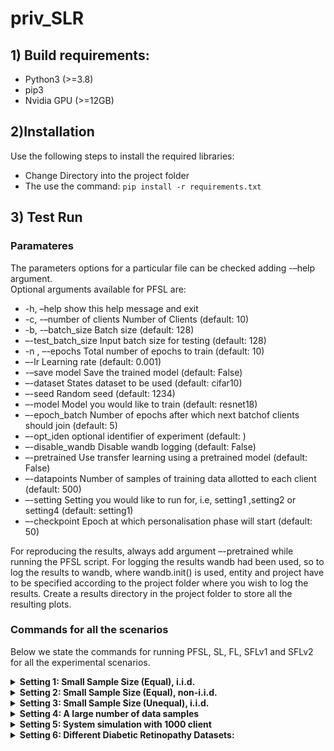 # priv_SLR


## 1) Build requirements:
* Python3 (>=3.8)
* pip3
* Nvidia GPU (>=12GB)

## 2)Installation
Use the following steps to install the required libraries:
* Change Directory into the project folder
* The use the command: `pip install -r requirements.txt`

## 3) Test Run

### Paramateres
The parameters options for a particular file can be checked adding -–help argument.
<br/>Optional arguments available for PFSL are:
* -h, –help show this help message and exit
* -c, -–number of clients Number of Clients (default: 10)
* -b, -–batch_size Batch size (default: 128)
* –-test_batch_size Input batch size for testing (default: 128)
* -n , –-epochs Total number of epochs to train (default: 10)
* –-lr Learning rate (default: 0.001)
* -–save model Save the trained model (default: False)
* –-dataset States dataset to be used (default: cifar10)
* –-seed Random seed (default: 1234)
* –-model Model you would like to train (default: resnet18)
* –-epoch_batch Number of epochs after which next batchof clients should join (default: 5)
* –-opt_iden optional identifier of experiment (default: )
* –-disable_wandb Disable wandb logging (default: False)
* –-pretrained Use transfer learning using a pretrained model (default: False)
* –-datapoints Number of samples of training data allotted to each client (default: 500)
* –-setting Setting you would like to run for, i.e, setting1 ,setting2 or setting4 (default: setting1)
* –-checkpoint Epoch at which personalisation phase will start (default: 50)

For reproducing the results, always add argument –-pretrained while running the PFSL script. For logging the results wandb had been used, so  to log the results to wandb, where wandb.init() is used, entity and project have to be specified according to the project folder where you wish to log the results. Create a results directory in the project folder to store all the resulting plots. 

### Commands for all the scenarios

Below we state the commands for running PFSL, SL, FL, SFLv1 and SFLv2 for all the experimental scenarios.

<details> <summary><b>Setting 1: Small Sample Size (Equal), i.i.d.</b></summary>
<p> In this scenario, each client has a very small number of labelled data points ranging from 50 to 500, and all these samples are distributed identically across clients. There is no class imbalance in training data of each client. To run all the algorithms for setting 1 argument –-setting setting1 and –-datapoints [number of sample per client] has to be added. 
Rest of the arguments can be selected as per choice.

* `python PFSL_Setting124.py  -–dataset [dataset] –-setting [setting] –datapoints[number of data samples] --pretrained --model resnet18 -c 10`
* `python FL.py --dataset [dataset] --setting setting1 --datapoints [number of data samples] -c 10`
* `python SL.py --dataset [dataset] --setting setting1 --datapoints [number of data samples] -c 10`
* `python SFLv1.py --dataset [dataset] --setting setting1 --datapoints [number of data samples] -c 10`
* `python SFLv2.py --dataset [dataset] --setting setting1 --datapoints [number of data samples] -c 10`

</p></details>



<details><summary><b>Setting 2: Small Sample Size (Equal), non-i.i.d.</b></summary>
<p>In this setting, we model a situation where every client has more labelled data points from a subset of classes (prominent
classes) and less from the remaining classes. We chose to experiment with heavy label imbalance and diversity. Sample size is small and each client has equal number of training samples. To run all the algorithms for setting 2 argument --setting setting2 has to be added. For PFSL, to enable personalisation phase
from xth epoch, argument --checkpoint [x] has to be added.
Rest of the arguments can be selected as per choice.

* `python PFSL_Setting124.py --dataset [dataset] --setting setting2 --pretrained --model resnet18 -c 10`
* `python FL.py --dataset [dataset] --setting setting2 -c 10`
* `python SL.py --dataset [dataset] --setting setting2 -c 10`
* `python SFLv1.py --dataset [dataset] --setting setting2 -c 10`
* `python SFLv2.py --dataset [dataset] --setting setting2 -c 10`
  
</p>
</details>
  
<details><summary><b>Setting 3: Small Sample Size (Unequal), i.i.d.</b></summary>
<p> In this settingwe consider we there 11 clients where the Large client has 2000 labelled data points
while the other ten small clients have 150 labelled data points,
each distributed identically. The class distributions
among all the clients are the same. For evaluation purposes,
we consider a test set having 2000 data points with an identical
distribution of classes as the train set. 

To reproduce this results, run the following commands. In all the commands argument --datapoints that denotes the number of datapoints of the large client has to be added.In our case it was 2000.

* `python PFSL_Setting3.py --datapoints 2000 --dataset [dataset] --pretrained --model resnet18 -c 11`
* `python FL_Setting3.py --datapoints 2000 --dataset [dataset]  -c 11`
* `python SL_Setting3.py  --datapoints 2000 --dataset [dataset]  -c 11`
* `python SFLv1_Setting3.py --datapoints 2000 --dataset [dataset]  -c 11`
* `python SFLv2_Setting3.py --datapoints 2000 --dataset [dataset]  -c 11`
  
 </p>
 </details>


<details>
 <summary><b>Setting 4: A large number of data samples</b></summary>
<p> Here, all clients have large number of samples. This experiment was done with three different image classification datasets:
MNIST, FMNIST, and CIFAR-10. To run all the algorithms for setting 4 argument --setting setting4 has
to be added. Rest of the arguments can be selected as per choice.

* `python PFSL_Setting124.py –disable dp --dataset[dataset] --setting setting4 --pretrained --model resnet18 -c 5`
* `python FL.py --dataset [dataset] --setting setting4 -c 5`
* `python SL.py --dataset [dataset] --setting setting4 -c 5`
* `python SFLv1.py --dataset [dataset] --setting setting4 -c 5`
* `python SFLv2.py --dataset [dataset] --setting setting4 -c 5` 
</p>
</details>


<details>
 <summary><b> Setting 5: System simulation with 1000 client</b></summary>
<p> In this setting we try to simulate an environment with 1000 clients. Each client stays in the system only for 1 round which lasts only 1 epoch.
Thus, we evaluate our system for the worst possible scenario when every client cannot stay in the system for long and can only afford to make a minimal effort to participate. We assume that each client has 50 labeled data points sampled randomly but unique to the client. Within each round, we
simulate a dropout, where clients begin training but are not able to complete the weight averaging. We keep the dropout probability at 50%. 

* `python system_simulation_e2.py -c 10 --batch_size 16 --dataset cifar10 --model resnet18 --pretrained --epochs 100`

</p>
</details>
  
             
     


<details>
 <summary><b>Setting 6: Different Diabetic Retinopathy Datasets:</b></summary>
<p> This experiment describes the realistic scenario when healthcare centers have different sets of raw patient data for the
same disease. We have used two datasets EyePACS and APTOS whose references are given below.


<b> Dataset Sources:</b>
* Source of Dataset 1, https://www.kaggle.com/competitions/aptos2019-blindness-detection/data
* Source of Dataset 2, https://www.kaggle.com/datasets/mariaherrerot/eyepacspreprocess

To preprocess the dataset download and store the unzipped files in data/eye_dataset1 folder and data/eye_dataset2 folder. Once verify the directory paths of the unzipped folders in the preprocess_eye_dataset_1.py and preprocess_eye_dataset_2.py files.

For Data preprocessing, run the commands mentioned below
for both the datasets <br/>
`python utils/preprocess_eye_dataset_1.py`  <br/>
`python utils/preprocess_eye_dataset 2.py`

* `python PFSL_DR.py --pretrained --model resnet18 -c 10`
* `python FL_DR.py -c 10`
* `python SL_DR.py -c 10`
* `python SFLv1_DR.py -c 10`
* `python SFLv2_DR.py -c 10`
</p>
</details>




